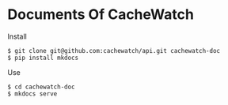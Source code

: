 # Documents Of CacheWatch

Install
```
$ git clone git@github.com:cachewatch/api.git cachewatch-doc
$ pip install mkdocs
```

Use
```
$ cd cachewatch-doc
$ mkdocs serve
```

